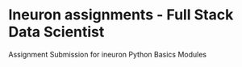# Ineuron assignments - Full Stack Data Scientist
Assignment Submission for ineuron Python Basics Modules

